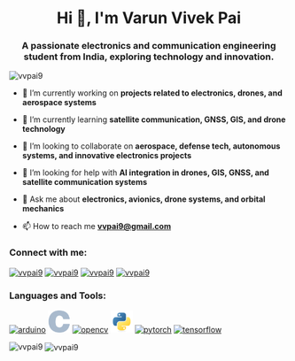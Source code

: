 <h1 align="center">Hi 👋, I'm Varun Vivek Pai</h1>
<h3 align="center">A passionate electronics and communication engineering student from India, exploring technology and innovation.</h3>

<p align="left">
  <img src="https://komarev.com/ghpvc/?username=vvpai9&label=Profile%20views&color=0e75b6&style=flat" alt="vvpai9" />
</p>

- 🔭 I’m currently working on **projects related to electronics, drones, and aerospace systems**

- 🌱 I’m currently learning **satellite communication, GNSS, GIS, and drone technology**

- 👯 I’m looking to collaborate on **aerospace, defense tech, autonomous systems, and innovative electronics projects**

- 🤝 I’m looking for help with **AI integration in drones, GIS, GNSS, and satellite communication systems**

- 💬 Ask me about **electronics, avionics, drone systems, and orbital mechanics**

- 📫 How to reach me **vvpai9@gmail.com**

<h3 align="left">Connect with me:</h3>
<p align="left">
  <a href="https://twitter.com/vvpai9" target="blank"><img align="center" src="https://raw.githubusercontent.com/rahuldkjain/github-profile-readme-generator/master/src/images/icons/Social/twitter.svg" alt="vvpai9" height="30" width="40" /></a>
  <a href="https://linkedin.com/in/vvpai9" target="blank"><img align="center" src="https://raw.githubusercontent.com/rahuldkjain/github-profile-readme-generator/master/src/images/icons/Social/linked-in-alt.svg" alt="vvpai9" height="30" width="40" /></a>
  <a href="https://fb.com/vvpai9" target="blank"><img align="center" src="https://raw.githubusercontent.com/rahuldkjain/github-profile-readme-generator/master/src/images/icons/Social/facebook.svg" alt="vvpai9" height="30" width="40" /></a>
  <a href="https://instagram.com/vvpai9" target="blank"><img align="center" src="https://raw.githubusercontent.com/rahuldkjain/github-profile-readme-generator/master/src/images/icons/Social/instagram.svg" alt="vvpai9" height="30" width="40" /></a>
</p>

<h3 align="left">Languages and Tools:</h3>
<p align="left">
  <a href="https://www.arduino.cc/" target="_blank" rel="noreferrer"><img src="https://cdn.worldvectorlogo.com/logos/arduino-1.svg" alt="arduino" width="40" height="40"/></a>
  <a href="https://www.cprogramming.com/" target="_blank" rel="noreferrer"><img src="https://raw.githubusercontent.com/devicons/devicon/master/icons/c/c-original.svg" alt="c" width="40" height="40"/></a>
  <a href="https://opencv.org/" target="_blank" rel="noreferrer"><img src="https://www.vectorlogo.zone/logos/opencv/opencv-icon.svg" alt="opencv" width="40" height="40"/></a>
  <a href="https://www.python.org" target="_blank" rel="noreferrer"><img src="https://raw.githubusercontent.com/devicons/devicon/master/icons/python/python-original.svg" alt="python" width="40" height="40"/></a>
  <a href="https://pytorch.org/" target="_blank" rel="noreferrer"><img src="https://www.vectorlogo.zone/logos/pytorch/pytorch-icon.svg" alt="pytorch" width="40" height="40"/></a>
  <a href="https://www.tensorflow.org" target="_blank" rel="noreferrer"><img src="https://www.vectorlogo.zone/logos/tensorflow/tensorflow-icon.svg" alt="tensorflow" width="40" height="40"/></a>
</p>

<p><img align="left" src="https://github-readme-stats.vercel.app/api/top-langs?username=vvpai9&show_icons=true&locale=en&layout=compact" alt="vvpai9" /></p>

<p>&nbsp;<img align="center" src="https://github-readme-stats.vercel.app/api?username=vvpai9&show_icons=true&locale=en" alt="vvpai9" /></p>
